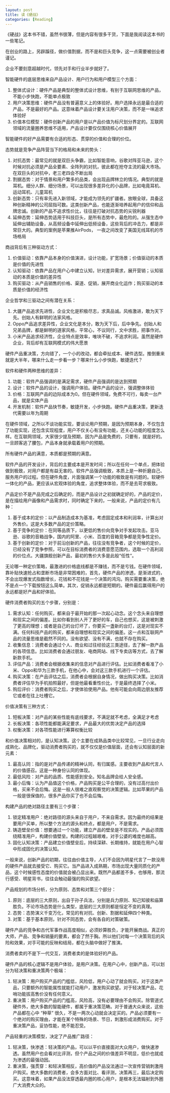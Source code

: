 ```yaml
---
layout: post
title: 读《硬战》
categories: [Reading]
---
```


《硬战》这本书不错，虽然书很薄，但是内容有很多干货，下面是我阅读这本书的一些笔记。

在创业的路上，另辟蹊径，做价值割据，而不是和巨头竞争，这一点需要被创业者谨记。

企业不要刻意超越时代，领先对手和行业半步就好了。

智能硬件的底层思维来自产品设计、用户行为和用户模型三个方面：
1. 整体式设计：硬件产品是典型的整体式设计思维，有别于互联网思维的产品，不能小步快跑，不能单点极致
2. 用户决策思维：硬件产品没有普遍意义上的体验好。用户选择永远是最合适的产品，不是最好的产品。这意味着产品设计要关注用户决策，而不是一味追求体验好
3. 价值本位模型：硬件创新产品的用户是以产品价值为标尺划分界定的。互联网领域的流量圈养思维不适用，产品设计要仅仅围绕核心价值展开

智能硬件的好产品需要有合适的形态、贯穿的价值和合理的价位。

态势就是竞争产品阵营当下的格局和未来的势头：
1. 对抗态势：最常见的就是双巨头争霸，比如智能音响，谷歌对阵亚马逊，这个时候对抗必须是产品全要素、全阵列的对抗，彼此都在抢夺主流的最大市场。在双巨头的对抗中，老三老四会不断出局
2. 割据态势：对于情景和用户繁多的品类，会出现品牌林立的情况。典型的就是耳机。细分人群、细分场景，可以出现很多差异化的小品牌，比如电竟耳机、运动耳机、儿童耳机
3. 创新态势：只有率先进入新领域，才能成为领先的扩疆者。放眼全球，具备这种创新精神的公司屈指可数。这类创新产品，也能逐渐培养起用户的信仰和品牌忠诚。创新的产品不追求性价比，往往是打破对抗态势的尖锐利器
4. 延伸态势：延伸态势适用于科技巨头，是所有态势中，最危险的。从强生态中延伸出辅助设备，从高频设备中延伸出低频设备，这些背后的冲击力，都是非常巨大的。典型的案例是苹果推AirPods， 一夜之间改变了美国无线耳机的市场格局

商战背后有三种驱动方式：
1. 价值驱动：依靠产品本身的价值演进，设计功能，扩宽场景；价值驱动的本质是价值的先进性
2. 认知驱动：依靠产品在用户心中建立认知，针对差异需求，展开营销；认知驱动的本质是价值的差异性
3. 购买驱动：从产品销售的价格、渠道、促销，展开商业化运作；购买驱动的本质是价值的经济性

企业哲学和三驱动之间有潜在关系：
1. 大疆产品追求先进性，企业文化是积极尽志，求真品诚。风格激进，敢为天下先。创始人有鲜明的法家风格。
2. Oppo产品追求差异性，企业文化是本分，敢为天下后，后中争先。创始人和兄弟品牌，都是鲜明的道家风格，平常心，不议同行，文中求胜，把事作对。
3. 小米产品追求经济性，企业特点是效率，唯块不破，不追求利润。虽然是硬件企业，背后却有互联网模式的伟大愿景

硬件产品重决策，方向错了，一个小的改动，都会牵扯成本、硬件选型。推倒重来就是大半年，哪来什么走一步看一步？哪来什么小步快跑，敏捷迭代？

软件和硬件两种思维的差异：
1. 功能：软件产品强调的是满足需求，硬件产品强调的是达到预期
2. 设计：软件产品的设计，强调用户体验。硬件产品的设计，强调整体体验
3. 价格：互联网产品的边际成本为0。但在硬件领域，免费不可行，每卖一台产品，就是实体产品
4. 开发机制：软件产品快节奏，敏捷开发，小步快跑。硬件产品重决策，更新迭代需要以年为周期

在硬件领域，之所以不谈功能实现，要谈论用户预期，是因为预期本身，不仅包含了功能实现，还包含实现程度，用户不仅关心有没有功能，还关心功能的程度怎么样。在互联网领域，大家很少提及预期，因为产品是免费的，只要有，就是好的。一旦顾客逃了腰包，产品本身就承载着用户的预期。

所有硬件产品的满意，本质都是预期的满意。

软件产品的开发设计，背后的主要成本是开发时间；所以在任何一个单点，把体验做到极致，对用户都是有益无害的。软件产品强调极致，本质上是一种折磨自己、服务用户的过程。但在硬件角度，片面强调某一个功能的极致是有问题的。软硬件一体化的产品，更应该从宏观体验的角度，追求整体体验，而不是去苛求极致。

产品定价不是产品完成之后确定的，而是产品设计之初就确定好的，产品的定价，是在描绘用户画像和产品需求时，同时确定下来的，一般来说，产品的定价有几种：
1. 基于成本的定价：以产品制造成本为基准，考虑固定成本和利润率，计算出对外售价。这是大多数产品的定价策略。
2. 基于竞争的定价：在同等品质下，以更低的售价向竞争对手发起攻击。亚马逊、谷歌的音箱战争，国内的阿里、小米、百度的音箱竞争都是竞争性定价。
3. 基于创新的定价：对于前沿创新的产品，往往没有竞争者，这个时候的定价，已经没有了竞争参照，可以在目标消费者的消费意愿范围内，选取一个高利润的价位点。大疆旗舰创新产品，最初的售价大多是此般“任性“。

无论哪一种定价策略，最激进的价格底线都是不赚钱，而不是亏钱。在硬件领域，靠补贴快速抢占和垄断市场是非常困难的，首先，硬件产品的渗透，是渐进式的，不会出现爆发式指数增长，花钱和不花钱是一个决策的鸿沟。购买需要重决策，绝不是点一个下载按钮这么简单。其次，促销永远都是短期的。硬件最后赢得用户的永远都是好产品和好体验。

硬件消费者购买的五个步骤，分别是：
1. 需求认知：任何购买，都来自于最开始的那一次起心动念。这个念头来自理想和现实之间的偏差。比如你看到别人开了更好的车，自己也想买，这是被刺激了更高的理想；或者是自己的台灯坏了，你要买一盏新的台灯，这是对现实不满。任何科技产品的购买，都来自理想和现实之间的偏差。这一点和互联网产品的流量思维是截然不同的。没有欲望、没有不满，也就不存在购买。
2. 收集信息：消费者会通过个人、商业和过往经验这三类途径，去了解一款产品的各项信息。比如消费者会通过朋友、电商网站、线下专卖店等方式，去了解新款手机。
3. 评估产品：消费者会根据收集来的信息对产品进行评估。比如消费者看准了小米、Oppo和华为三款手机，在他心中，会对这三款手机进行一个评估。
4. 购买决策：在产品评估之后，消费者会根据自身情况，做出购买决策。比如消费者评估华为手机拍照最好，但是他最看重性价比，于是最终选择了小米。
5. 购后评价：消费者购买之后，才使体验使用产品。他有可能会向周边朋友推荐它或者在往上吐槽它。

价值决策有三种方式：
1. 短板决策：对产品的某些性能有底线要求，不满足就不考虑，全满足才考虑
2. 长板决策：各项性能都能满足要求，产品最大的优势决定产品的选择
3. 权衡决策：对各项性能进行筹算权衡比较

和价值决策相对的，是认知决策。这个主要在成熟品类中比较常见，一旦行业走向成熟化、品牌化，驱动消费者购买的，就不仅仅是价值层面，还会有认知层面的新元素：
1. 最高认同：指的是对产品传递的精神认同，有归属感。主要收到产品和代言人的价值感召。这是一种身份认同的体现。
2. 最低风险：对产品的品质、性能感到安全。知名品牌会给人安全感。
3. 最小后悔：认为产品值这个价格，产品购买是公平合理的，没有过高付出价格，买来不会后悔。这是一般人很难之直观察觉的决策逻辑。比如苹果的产品一般是很保值的，很多产品你买了也不会后悔。

构建产品的绝对路径主要有三个步骤：
1. 锁定精准用户：绝对路径的源头来自于用户，不来自需求。因为最终的结果是要用户买单，所以整个方法的源头和终点，都是用户，不是需求。
2. 铸造壁垒价值：想要通过一个功能，建立产品的壁垒是不现实的。产品必须围绕精准用户，构建价值壁垒。构建的过程越艰难，对手公婆的难度也越高。
3. 固化认知决策：产品建立价值壁垒后，持续深耕、长期维持，就能在用户心智中形成固化的决策认知。

一般来说，创新产品的初期，往往由价值主导，人们不会因为明星代言了一款没用的硬件产品就去接受它、购买它。当产品进入成熟期，市场出现大量同质化的产品，这个时候感性态度的价值就会被凸显出来。既然产品都差不多，也够用，那流行感受、明星背书，往往会触动最强的购买欲望。

产品规划的市场分析，分为原则、态势和对策三个部分：
1. 原则：底层的三大原则，出自于孙子兵法，分别是兵力原则、知己知彼和庙算胜负。不论市场态势是什么类型，底层的三大原则都是恒定不变的真理。
2. 态势：态势演义千变万化，常见的有对抗、创新、割据和延伸四个种类。
3. 对策：基于基本原则，针对不同态势，会有各自的对策破策。

硬件产品的竞争和古代军事作战高度相似，必须妙算胜负，才能开展商战。真正的大师，产品、竞争和销量的要素，都会了然于胸。所以他们对每一个决策背后的风险和效果，对手可能的反映和结局，都在头脑中做好了推演。

消费者卖的不是下一代交互，消费者卖的是体验好的产品。

硬件产品的核心逻辑不是用户体验，是用户决策。在用户心中，创新产品，可以划分为轻决策和重决策两个极端：
1. 轻决策：用户购买产品的门槛低，风险低，用户心动了就会购买。对于这类产品，只要额外的智能属性就能打动用户，激发购买欲望。对于轻决策产品，花哨功能拔高售价没有任何意义。
2. 重决策：用户购买产品的门槛高，风险高，没有必要理由不会购买。除管道式硬件外，绝大多数的智能硬件，都属于重决策范畴。对于普通大众来说，这些产品都在心中 “种草” 很久，不是一两次心动就会决定买的。产品必须要有一个绝对的购买理由，才能在某个特殊的场景、节日，刺激形成消费购买。对于重决策产品，妥协性能，绝不能忍受。

产品轻重的决策模型，决定了产品推广路径：
1. 轻决策，快渗透：轻决策的产品，可以以平价直接面对大众用户，做快速渗透。虽然用户也会看对比评测，但个产品之间的价值差异不明显，低价也就成为渗透的最强动因。
2. 重决策，强贯穿：和轻决策相反，高价值的产品没法通过一次宣传营销刺激用户购买。绝大多数的消费者，会多方面对比、看评测，决策再三，最后决定购买。这意味着，如果产品没法穿透最内圈的核心用户，是根本无法辐射到外圈广大消费大众的。




